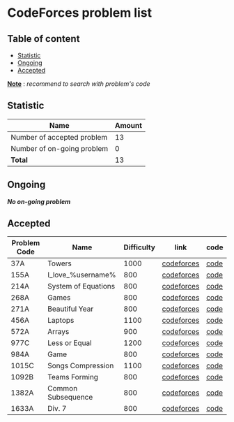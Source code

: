 # CodeForces problem list
## Table of content
- [Statistic](#statistic)
- [Ongoing](#ongoing)
- [Accepted](#accepted)

<u>**Note**</u> : *recommend to search with problem's code*</u>
## Statistic
|Name|Amount|
|-------------------------------------|--------------| 
|Number of accepted problem | 13 | 
|Number of on-going problem | 0 | 
|**Total**    | 13| 
## Ongoing
***No on-going problem***
## Accepted
|Problem Code|Name|Difficulty|link|code|
|------------|----|----------|----|----|
|37A|Towers|1000|[codeforces](https://codeforces.com/problemset/problem/37/A)|[code](37A.cpp)|
|155A|I_love_%username%|800|[codeforces](https://codeforces.com/problemset/problem/155/A)|[code](155A.cpp)|
|214A|System of Equations|800|[codeforces](https://codeforces.com/problemset/problem/214/A)|[code](214A.cpp)|
|268A|Games|800|[codeforces](https://codeforces.com/problemset/problem/268/A)|[code](268A.cpp)|
|271A|Beautiful Year|800|[codeforces](https://codeforces.com/problemset/problem/271/A)|[code](271A.cpp)|
|456A|Laptops|1100|[codeforces](https://codeforces.com/problemset/problem/456/A)|[code](456A.cpp)|
|572A|Arrays|900|[codeforces](https://codeforces.com/problemset/problem/572/A)|[code](572A.cpp)|
|977C|Less or Equal|1200|[codeforces](https://codeforces.com/problemset/problem/977/C)|[code](977C.cpp)|
|984A|Game|800|[codeforces](https://codeforces.com/problemset/problem/984/A)|[code](984A.cpp)|
|1015C|Songs Compression|1100|[codeforces](https://codeforces.com/problemset/problem/1015/C)|[code](1015C.cpp)|
|1092B|Teams Forming|800|[codeforces](https://codeforces.com/problemset/problem/1092/B)|[code](1092B.cpp)|
|1382A|Common Subsequence|800|[codeforces](https://codeforces.com/problemset/problem/1382/A)|[code](1382A.cpp)|
|1633A|Div. 7|800|[codeforces](https://codeforces.com/problemset/problem/1633/A)|[code](1633A.cpp)|
